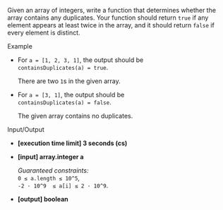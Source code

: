 
Given an array of integers, write a function that determines whether the array contains any duplicates. Your function should return  `true`  if any element appears at least twice in the array, and it should return  `false`  if every element is distinct.

Example

-   For  `a = [1, 2, 3, 1]`, the output should be  
    `containsDuplicates(a) = true`.
    
    There are two  `1`s in the given array.
    
-   For  `a = [3, 1]`, the output should be  
    `containsDuplicates(a) = false`.
    
    The given array contains no duplicates.
    

Input/Output

-   **[execution time limit] 3 seconds (cs)**
    
-   **[input] array.integer a**
    
    _Guaranteed constraints:_  
    `0 ≤ a.length ≤ 10^5`,  
    `-2 · 10^9  ≤ a[i] ≤ 2 · 10^9`.
    
-   **[output] boolean**